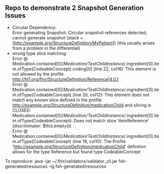 ## Repo to demonstrate 2 Snapshot Generation Issues

- Circular Dependency:    
  Error generating Snapshot: Circular snapshot references detected; cannot generate snapshot (stack = [http://example.org/StructureDefinition/MyPatient]) (this usually arises from a problem in the differential)
- wrong type slice matching:    
  Error @ Medication.contained[0]/*Medication/TestChildInstance*/.ingredient[0].item.ofType(CodeableConcept).coding[0] (line 22, col16): This element is not allowed by the profile http://hl7.org/fhir/StructureDefinition/Reference|4.0.1    
  Error @ Medication.contained[0]/*Medication/TestChildInstance*/.ingredient[0].item.ofType(CodeableConcept) (line 20, col12): This element does not match any known slice  defined in the profile http://example.org/StructureDefinition/medicationChild and slicing is CLOSED: Medication.contained[0]/*Medication/TestChildInstance*/.ingredient[0].item.ofType(CodeableConcept): Does not match slice 'itemReference' (discriminator: $this.empty())    
  Error @ Medication.contained[0]/*Medication/TestChildInstance*/.ingredient[0].item.ofType(CodeableConcept) (line 19, col10): The Profile 'http://example.org/StructureDefinition/medicationChild' definition allows for the type Reference but found type CodeableConcept    

To reproduce:
java -jar ~/.fhir/validators/validator_cli.jar fsh-generated/resources -ig fsh-generated/resources
